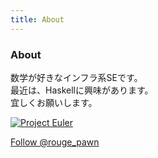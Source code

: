 ```yaml
---
title: About
---
```

<article>

<h3>About</h3>

数学が好きなインフラ系SEです。  
最近は、Haskellに興味があります。  
宜しくお願いします。  

[![Project Euler](http://projecteuler.net/profile/IMOKURI.png)](http://projecteuler.net/)

<a href="https://twitter.com/rouge_pawn" class="twitter-follow-button" data-show-count="false">Follow @rouge_pawn</a>
<script>!function(d,s,id){var js,fjs=d.getElementsByTagName(s)[0],p=/^http:/.test(d.location)?'http':'https';if(!d.getElementById(id)){js=d.createElement(s);js.id=id;js.src=p+'://platform.twitter.com/widgets.js';fjs.parentNode.insertBefore(js,fjs);}}(document, 'script', 'twitter-wjs');</script>

</article>

